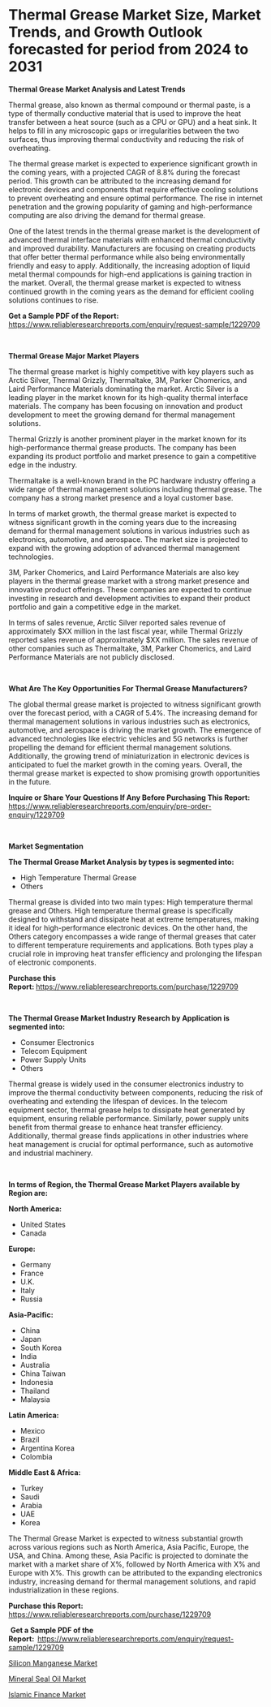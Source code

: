 <p><h1>Thermal Grease Market Size, Market Trends, and Growth Outlook forecasted for period from 2024 to 2031</h1></p><p><strong>Thermal Grease Market Analysis and Latest Trends</strong></p>
<p><p>Thermal grease, also known as thermal compound or thermal paste, is a type of thermally conductive material that is used to improve the heat transfer between a heat source (such as a CPU or GPU) and a heat sink. It helps to fill in any microscopic gaps or irregularities between the two surfaces, thus improving thermal conductivity and reducing the risk of overheating.</p><p>The thermal grease market is expected to experience significant growth in the coming years, with a projected CAGR of 8.8% during the forecast period. This growth can be attributed to the increasing demand for electronic devices and components that require effective cooling solutions to prevent overheating and ensure optimal performance. The rise in internet penetration and the growing popularity of gaming and high-performance computing are also driving the demand for thermal grease.</p><p>One of the latest trends in the thermal grease market is the development of advanced thermal interface materials with enhanced thermal conductivity and improved durability. Manufacturers are focusing on creating products that offer better thermal performance while also being environmentally friendly and easy to apply. Additionally, the increasing adoption of liquid metal thermal compounds for high-end applications is gaining traction in the market. Overall, the thermal grease market is expected to witness continued growth in the coming years as the demand for efficient cooling solutions continues to rise.</p></p>
<p><strong>Get a Sample PDF of the Report:&nbsp;</strong> <a href="https://www.reliableresearchreports.com/enquiry/request-sample/1229709">https://www.reliableresearchreports.com/enquiry/request-sample/1229709</a></p>
<p>&nbsp;</p>
<p><strong>Thermal Grease Major Market Players</strong></p>
<p><p>The thermal grease market is highly competitive with key players such as Arctic Silver, Thermal Grizzly, Thermaltake, 3M, Parker Chomerics, and Laird Performance Materials dominating the market. Arctic Silver is a leading player in the market known for its high-quality thermal interface materials. The company has been focusing on innovation and product development to meet the growing demand for thermal management solutions. </p><p>Thermal Grizzly is another prominent player in the market known for its high-performance thermal grease products. The company has been expanding its product portfolio and market presence to gain a competitive edge in the industry. </p><p>Thermaltake is a well-known brand in the PC hardware industry offering a wide range of thermal management solutions including thermal grease. The company has a strong market presence and a loyal customer base. </p><p>In terms of market growth, the thermal grease market is expected to witness significant growth in the coming years due to the increasing demand for thermal management solutions in various industries such as electronics, automotive, and aerospace. The market size is projected to expand with the growing adoption of advanced thermal management technologies.</p><p>3M, Parker Chomerics, and Laird Performance Materials are also key players in the thermal grease market with a strong market presence and innovative product offerings. These companies are expected to continue investing in research and development activities to expand their product portfolio and gain a competitive edge in the market.</p><p>In terms of sales revenue, Arctic Silver reported sales revenue of approximately $XX million in the last fiscal year, while Thermal Grizzly reported sales revenue of approximately $XX million. The sales revenue of other companies such as Thermaltake, 3M, Parker Chomerics, and Laird Performance Materials are not publicly disclosed.</p></p>
<p>&nbsp;</p>
<p><strong>What Are The Key Opportunities For Thermal Grease Manufacturers?</strong></p>
<p><p>The global thermal grease market is projected to witness significant growth over the forecast period, with a CAGR of 5.4%. The increasing demand for thermal management solutions in various industries such as electronics, automotive, and aerospace is driving the market growth. The emergence of advanced technologies like electric vehicles and 5G networks is further propelling the demand for efficient thermal management solutions. Additionally, the growing trend of miniaturization in electronic devices is anticipated to fuel the market growth in the coming years. Overall, the thermal grease market is expected to show promising growth opportunities in the future.</p></p>
<p><strong>Inquire or Share Your Questions If Any Before Purchasing This Report:</strong> <a href="https://www.reliableresearchreports.com/enquiry/pre-order-enquiry/1229709">https://www.reliableresearchreports.com/enquiry/pre-order-enquiry/1229709</a></p>
<p>&nbsp;</p>
<p><strong>Market Segmentation</strong></p>
<p><strong>The Thermal Grease Market Analysis by types is segmented into:</strong></p>
<p><ul><li>High Temperature Thermal Grease</li><li>Others</li></ul></p>
<p><p>Thermal grease is divided into two main types: High temperature thermal grease and Others. High temperature thermal grease is specifically designed to withstand and dissipate heat at extreme temperatures, making it ideal for high-performance electronic devices. On the other hand, the Others category encompasses a wide range of thermal greases that cater to different temperature requirements and applications. Both types play a crucial role in improving heat transfer efficiency and prolonging the lifespan of electronic components.</p></p>
<p><strong>Purchase this Report:&nbsp;</strong><a href="https://www.reliableresearchreports.com/purchase/1229709">https://www.reliableresearchreports.com/purchase/1229709</a></p>
<p>&nbsp;</p>
<p><strong>The Thermal Grease Market Industry Research by Application is segmented into:</strong></p>
<p><ul><li>Consumer Electronics</li><li>Telecom Equipment</li><li>Power Supply Units</li><li>Others</li></ul></p>
<p><p>Thermal grease is widely used in the consumer electronics industry to improve the thermal conductivity between components, reducing the risk of overheating and extending the lifespan of devices. In the telecom equipment sector, thermal grease helps to dissipate heat generated by equipment, ensuring reliable performance. Similarly, power supply units benefit from thermal grease to enhance heat transfer efficiency. Additionally, thermal grease finds applications in other industries where heat management is crucial for optimal performance, such as automotive and industrial machinery.</p></p>
<p>&nbsp;</p>
<p><strong>In terms of Region, the Thermal Grease Market Players available by Region are:</strong></p>
<p>
    <p> <strong> North America: </strong>
        <ul>
            <li>United States</li>
            <li>Canada</li>
        </ul>
        </p> 
    <p> <strong> Europe: </strong>
        <ul>
            <li>Germany</li>
            <li>France</li>
            <li>U.K.</li>
            <li>Italy</li>
            <li>Russia</li>
        </ul>
        </p> 
    <p> <strong> Asia-Pacific: </strong>
        <ul>
            <li>China</li>
            <li>Japan</li>
            <li>South Korea</li>
            <li>India</li>
            <li>Australia</li>
            <li>China Taiwan</li>
            <li>Indonesia</li>
            <li>Thailand</li>
            <li>Malaysia</li>
        </ul>
        </p> 
    <p> <strong> Latin America: </strong>
        <ul>
            <li>Mexico</li>
            <li>Brazil</li>
            <li>Argentina Korea</li>
            <li>Colombia</li>
        </ul>
        </p> 
    <p> <strong> Middle East & Africa: </strong>
        <ul>
            <li>Turkey</li>
            <li>Saudi</li>
            <li>Arabia</li>
            <li>UAE</li>
            <li>Korea</li>
        </ul>
    </p>
    </p>
<p><p>The Thermal Grease Market is expected to witness substantial growth across various regions such as North America, Asia Pacific, Europe, the USA, and China. Among these, Asia Pacific is projected to dominate the market with a market share of X%, followed by North America with X% and Europe with X%. This growth can be attributed to the expanding electronics industry, increasing demand for thermal management solutions, and rapid industrialization in these regions.</p></p>
<p><strong>Purchase this Report: </strong><a href="https://www.reliableresearchreports.com/purchase/1229709">https://www.reliableresearchreports.com/purchase/1229709</a></p>
<p>&nbsp;<strong>Get a Sample PDF of the Report:&nbsp;&nbsp;</strong><a href="https://www.reliableresearchreports.com/enquiry/request-sample/1229709">https://www.reliableresearchreports.com/enquiry/request-sample/1229709</a></p>
<p><strong></strong></p>
<p><p><a href="https://view.publitas.com/reportprime-1/silicon-manganese-market-offers-provide-insightful-data-for-the-time-period-from-2023-to-2030-and-also-provide-analysis-based-on-application-type-and-region/">Silicon Manganese Market</a></p><p><a href="https://view.publitas.com/reportprime-1/insights-into-mineral-seal-oil-market-size-analysing-market-share-trends-and-growth-from-2023-to-2030/">Mineral Seal Oil Market</a></p><p><a href="https://view.publitas.com/reportprime-1/islamic-finance-market-a-comprehensive-report-of-its-market-share-growth-trends-2023-2030/">Islamic Finance Market</a></p></p>
